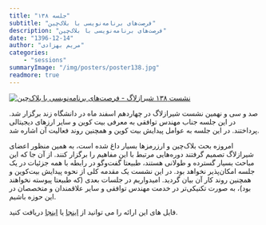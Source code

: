 ```yaml
---
title: "جلسه ۱۳۸"
subtitle: "فرصت‌های برنامه‌نویسی با بلاک‌چین"
description: "فرصت‌های برنامه‌نویسی با بلاک‌چین"
date: "1396-12-14"
author: "مریم بهزادی"
categories:
    - "sessions"
summaryImage: "/img/posters/poster138.jpg"
readmore: true
---
```

[![نشست ۱۳۸ شیرازلاگ - فرصت‌های برنامه‌نویسی با بلاک‌چین](/img/posters/poster138.jpg)](/img/posters/poster138.jpg)

صد و سی و نهمین نشست شیرازلاگ در چهاردهم اسفند ماه در دانشگاه زند برگزار شد. در این جلسه جناب مهندس توافقی به معرفی بیت کوین و سایر ارزهای دیجیتالی پرداختند. در این جلسه به عوامل پیدایش بیت کوین و همچنین روند فعالیت آن اشاره شد. 

امروزه بحث بلاک‌چین و ارزرمزها بسیار داغ شده است، به همین منظور اعضای شیرازلاگ تصمیم گرفتند دوره‌هایی مرتبط با این مفاهیم را برگزار کنند. از آن جا که این مباحث بسیار گسترده و طولانی هستند، طبیعتا گفت‌وگو در رابطه با همه جزئیات در یک جلسه امکان‌پذیر نخواهد بود. در این نشست یک مقدمه کلی از نحوه پیدایش بیت‌کوین و همچنین روند کار آن بیان گردید. امیدواریم در جلسات بعدی (که طبیعتا پیوسته نخواهند بود)، به صورت تکنیکی‌تر در خدمت مهندس توافقی و سایر علاقمندان و متخصصان در این حوزه باشیم.



فایل های این ارائه را می توانید از [اینجا](https://gitlab.com/shirazlug/resources/tree/master/presentations/session_138)
یا [اینجا](https://www.slideshare.net/ShirazLUG/ss-89879703)
دریافت کنید.
